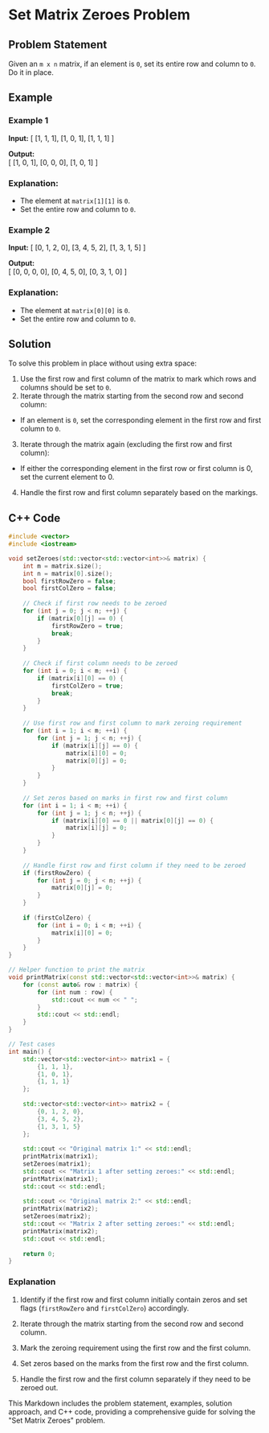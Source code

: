 # Set Matrix Zeroes Problem

## Problem Statement
Given an `m x n` matrix, if an element is `0`, set its entire row and column to `0`. Do it in place.

## Example

### Example 1
**Input:** [
  [1, 1, 1],
  [1, 0, 1],
  [1, 1, 1]
]
 
**Output:**  
[
  [1, 0, 1],
  [0, 0, 0],
  [1, 0, 1]
]

### Explanation:
- The element at `matrix[1][1]` is `0`.
- Set the entire row and column to `0`.


### Example 2
**Input:** 
[
  [0, 1, 2, 0],
  [3, 4, 5, 2],
  [1, 3, 1, 5]
]


**Output:**  
[
  [0, 0, 0, 0],
  [0, 4, 5, 0],
  [0, 3, 1, 0]
]

### Explanation:
- The element at `matrix[0][0]` is `0`.
- Set the entire row and column to `0`.

## Solution
To solve this problem in place without using extra space:

1. Use the first row and first column of the matrix to mark which rows and columns should be set to `0`.
2. Iterate through the matrix starting from the second row and second column:
- If an element is `0`, set the corresponding element in the first row and first column to `0`.
3. Iterate through the matrix again (excluding the first row and first column):
- If either the corresponding element in the first row or first column is 0, set the current element to 0.
4. Handle the first row and first column separately based on the markings.


## C++ Code

```cpp
#include <vector>
#include <iostream>

void setZeroes(std::vector<std::vector<int>>& matrix) {
    int m = matrix.size();
    int n = matrix[0].size();
    bool firstRowZero = false;
    bool firstColZero = false;
    
    // Check if first row needs to be zeroed
    for (int j = 0; j < n; ++j) {
        if (matrix[0][j] == 0) {
            firstRowZero = true;
            break;
        }
    }
    
    // Check if first column needs to be zeroed
    for (int i = 0; i < m; ++i) {
        if (matrix[i][0] == 0) {
            firstColZero = true;
            break;
        }
    }
    
    // Use first row and first column to mark zeroing requirement
    for (int i = 1; i < m; ++i) {
        for (int j = 1; j < n; ++j) {
            if (matrix[i][j] == 0) {
                matrix[i][0] = 0;
                matrix[0][j] = 0;
            }
        }
    }
    
    // Set zeros based on marks in first row and first column
    for (int i = 1; i < m; ++i) {
        for (int j = 1; j < n; ++j) {
            if (matrix[i][0] == 0 || matrix[0][j] == 0) {
                matrix[i][j] = 0;
            }
        }
    }
    
    // Handle first row and first column if they need to be zeroed
    if (firstRowZero) {
        for (int j = 0; j < n; ++j) {
            matrix[0][j] = 0;
        }
    }
    
    if (firstColZero) {
        for (int i = 0; i < m; ++i) {
            matrix[i][0] = 0;
        }
    }
}

// Helper function to print the matrix
void printMatrix(const std::vector<std::vector<int>>& matrix) {
    for (const auto& row : matrix) {
        for (int num : row) {
            std::cout << num << " ";
        }
        std::cout << std::endl;
    }
}

// Test cases
int main() {
    std::vector<std::vector<int>> matrix1 = {
        {1, 1, 1},
        {1, 0, 1},
        {1, 1, 1}
    };
    
    std::vector<std::vector<int>> matrix2 = {
        {0, 1, 2, 0},
        {3, 4, 5, 2},
        {1, 3, 1, 5}
    };
    
    std::cout << "Original matrix 1:" << std::endl;
    printMatrix(matrix1);
    setZeroes(matrix1);
    std::cout << "Matrix 1 after setting zeroes:" << std::endl;
    printMatrix(matrix1);
    std::cout << std::endl;
    
    std::cout << "Original matrix 2:" << std::endl;
    printMatrix(matrix2);
    setZeroes(matrix2);
    std::cout << "Matrix 2 after setting zeroes:" << std::endl;
    printMatrix(matrix2);
    std::cout << std::endl;
    
    return 0;
}
```
### Explanation
1. Identify if the first row and first column initially contain zeros and set flags (`firstRowZero` and `firstColZero`) accordingly.

2. Iterate through the matrix starting from the second row and second column.

3. Mark the zeroing requirement using the first row and the first column.
4. Set zeros based on the marks from the first row and the first column.
5. Handle the first row and the first column separately if they need to be zeroed out.


This Markdown includes the problem statement, examples, solution approach, and C++ code, providing a comprehensive guide for solving the "Set Matrix Zeroes" problem.